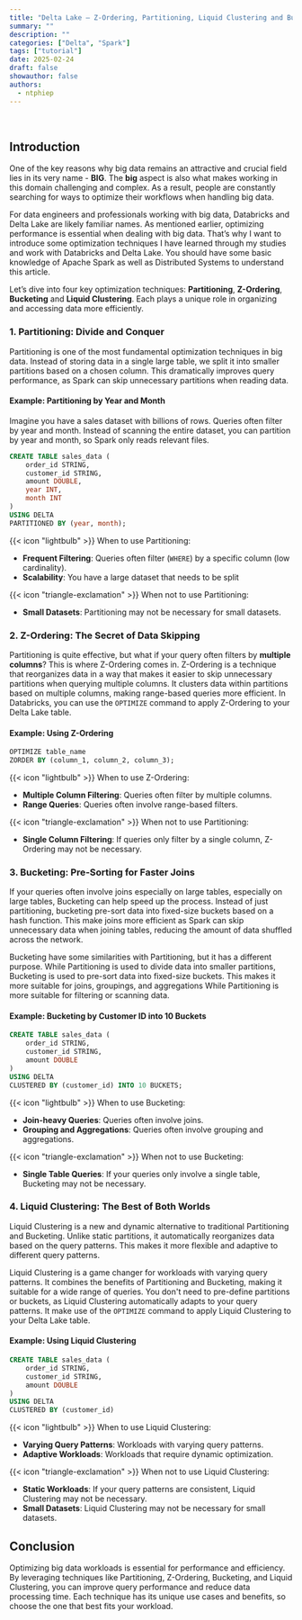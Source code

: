 ```yaml
---
title: "Delta Lake — Z-Ordering, Partitioning, Liquid Clustering and Bucketing (Part 1)"
summary: ""
description: ""
categories: ["Delta", "Spark"]
tags: ["tutorial"]
date: 2025-02-24
draft: false
showauthor: false
authors:
  - ntphiep
---
```



<!-- {{< alert icon="circle-info" cardColor="#EB5B00" iconColor="#1d3557" textColor="#f1faee" >}}
This is a re-translated and edited article.
Find the original article [here](https://medium.com/towards-data-science/delta-lake-partitioning-z-order-and-liquid-clustering-944030ff1828).
{{< /alert >}} -->

</br>

## Introduction

One of the key reasons why big data remains an attractive and crucial field lies in its very name - **BIG**. The **big** aspect is also what makes working in this domain challenging and complex. As a result, people are constantly searching for ways to optimize their workflows when handling big data.


For data engineers and professionals working with big data, Databricks and Delta Lake are likely familiar names. As mentioned earlier, optimizing performance is essential when dealing with big data. That’s why I want to introduce some optimization techniques I have learned through my studies and work with Databricks and Delta Lake. You should have some basic knowledge of Apache Spark as well as Distributed Systems to understand this article.


Let’s dive into four key optimization techniques: **Partitioning**, **Z-Ordering**, **Bucketing** and **Liquid Clustering**. Each plays a unique role in organizing and accessing data more efficiently.

### 1. Partitioning: Divide and Conquer

Partitioning is one of the most fundamental optimization techniques in big data. Instead of storing data in a single large table, we split it into smaller partitions based on a chosen column. This dramatically improves query performance, as Spark can skip unnecessary partitions when reading data.

#### Example: Partitioning by Year and Month
Imagine you have a sales dataset with billions of rows. Queries often filter by year and month. Instead of scanning the entire dataset, you can partition by year and month, so Spark only reads relevant files.

```sql
CREATE TABLE sales_data (
    order_id STRING,
    customer_id STRING,
    amount DOUBLE,
    year INT,
    month INT
) 
USING DELTA 
PARTITIONED BY (year, month);
```

{{< icon "lightbulb" >}} When to use Partitioning:
- **Frequent Filtering**: Queries often filter (`WHERE`) by a specific column (low cardinality).
- **Scalability**: You have a large dataset that needs to be split

{{< icon "triangle-exclamation" >}} When not to use Partitioning:
- **Small Datasets**: Partitioning may not be necessary for small datasets.


### 2. Z-Ordering: The Secret of Data Skipping
Partitioning is quite effective, but what if your query often filters by **multiple columns**? This is where Z-Ordering comes in. Z-Ordering is a technique that reorganizes data in a way that makes it easier to skip unnecessary partitions when querying multiple columns.
It clusters data within partitions based on multiple columns, making range-based queries more efficient. In Databricks, you can use the `OPTIMIZE` command to apply Z-Ordering to your Delta Lake table.

#### Example: Using Z-Ordering
```sql
OPTIMIZE table_name 
ZORDER BY (column_1, column_2, column_3);
```


{{< icon "lightbulb" >}} When to use Z-Ordering:
- **Multiple Column Filtering**: Queries often filter by multiple columns.
- **Range Queries**: Queries often involve range-based filters.


{{< icon "triangle-exclamation" >}} When not to use Partitioning:
- **Single Column Filtering**: If queries only filter by a single column, Z-Ordering may not be necessary.


### 3. Bucketing: Pre-Sorting for Faster Joins
If your queries often involve joins especially on large tables, especially on large tables, Bucketing can help speed up the process. Instead of just partitioning, bucketing pre-sort data into fixed-size buckets based on a hash function. This make joins more efficient as Spark can skip unnecessary data when joining tables, reducing the amount of data shuffled across the network.

Bucketing have some similarities with Partitioning, but it has a different purpose. While Partitioning is used to divide data into smaller partitions, Bucketing is used to pre-sort data into fixed-size buckets. This makes it more suitable for joins, groupings, and aggregations While Partitioning is more suitable for filtering or scanning data.

#### Example: Bucketing by Customer ID into 10 Buckets
```sql
CREATE TABLE sales_data (
    order_id STRING,
    customer_id STRING,
    amount DOUBLE
)
USING DELTA
CLUSTERED BY (customer_id) INTO 10 BUCKETS;
```

{{< icon "lightbulb" >}} When to use Bucketing:
- **Join-heavy Queries**: Queries often involve joins.
- **Grouping and Aggregations**: Queries often involve grouping and aggregations.

{{< icon "triangle-exclamation" >}} When not to use Bucketing:
- **Single Table Queries**: If your queries only involve a single table, Bucketing may not be necessary.


### 4. Liquid Clustering: The Best of Both Worlds
Liquid Clustering is a new and dynamic alternative to traditional Partitioning and Bucketing. Unlike static partitions, it automatically reorganizes data based on the query patterns. This makes it more flexible and adaptive to different query patterns.

Liquid Clustering is a game changer for workloads with varying query patterns. It combines the benefits of Partitioning and Bucketing, making it suitable for a wide range of queries. You don't need to pre-define partitions or buckets, as Liquid Clustering automatically adapts to your query patterns.
It make use of the `OPTIMIZE` command to apply Liquid Clustering to your Delta Lake table.

#### Example: Using Liquid Clustering
```sql
CREATE TABLE sales_data (
    order_id STRING,
    customer_id STRING,
    amount DOUBLE
)
USING DELTA
CLUSTERED BY (customer_id)
```
{{< icon "lightbulb" >}} When to use Liquid Clustering:
- **Varying Query Patterns**: Workloads with varying query patterns.
- **Adaptive Workloads**: Workloads that require dynamic optimization.

{{< icon "triangle-exclamation" >}} When not to use Liquid Clustering:
- **Static Workloads**: If your query patterns are consistent, Liquid Clustering may not be necessary.
- **Small Datasets**: Liquid Clustering may not be necessary for small datasets.



## Conclusion
Optimizing big data workloads is essential for performance and efficiency. By leveraging techniques like Partitioning, Z-Ordering, Bucketing, and Liquid Clustering, you can improve query performance and reduce data processing time. Each technique has its unique use cases and benefits, so choose the one that best fits your workload.